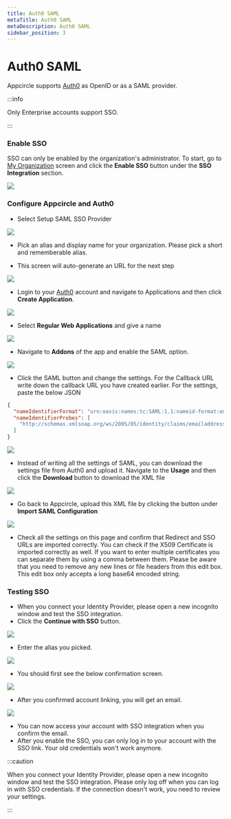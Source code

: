 ```yaml
---
title: Auth0 SAML
metaTitle: Auth0 SAML
metaDescription: Auth0 SAML
sidebar_position: 3
---
```


# Auth0 SAML

Appcircle supports [Auth0](https://auth0.com/) as OpenID or as a SAML provider. 

:::info

Only Enterprise accounts support SSO.

:::


### Enable SSO

SSO can only be enabled by the organization's administrator. To start, go to [My Organization](../my-organization.md) screen and click the **Enable SSO** button under the **SSO Integration** section.

![](<https://cdn.appcircle.io/docs/assets/enable-sso.png>)


### Configure Appcircle and Auth0

-  Select Setup SAML SSO Provider

![](<https://cdn.appcircle.io/docs/assets/sso-form.png>)

- Pick an alias and display name for your organization. Please pick a short and rememberable alias.

- This screen will auto-generate an URL for the next step

![](<https://cdn.appcircle.io/docs/assets/sso-saml1.png>)

- Login to your [Auth0](https://auth0.com/) account and navigate to Applications and then click **Create Application**.

![](<https://cdn.appcircle.io/docs/assets/authcreateapp.png>)

- Select **Regular Web Applications** and give a name

![](<https://cdn.appcircle.io/docs/assets/authwebapp.png>)

- Navigate to **Addons** of the app and enable the SAML option.

![](<https://cdn.appcircle.io/docs/assets/authsamlsettings1.png>)

- Click the SAML button and change the settings. For the Callback URL write down the callback URL you have created earlier. For the settings, paste the below JSON

```json
{
  "nameIdentifierFormat": "urn:oasis:names:tc:SAML:1.1:nameid-format:emailAddress",
  "nameIdentifierProbes": [
    "http://schemas.xmlsoap.org/ws/2005/05/identity/claims/emailaddress"
  ]
}
```

![](<https://cdn.appcircle.io/docs/assets/authsamlsettings2.png>)

- Instead of writing all the settings of SAML, you can download the settings file from Auth0 and upload it. Navigate to the **Usage** and then click the **Download** button to download the XML file

![](<https://cdn.appcircle.io/docs/assets/authsamlsettings3.png>)

- Go back to Appcircle, upload this XML file by clicking the button under **Import SAML Configuration** 

![](<https://cdn.appcircle.io/docs/assets/sso-saml1.png>)

- Check all the settings on this page and confirm that Redirect and SSO URLs are imported correctly. You can check if the X509 Certificate is imported correctly as well. If you want to enter multiple certificates you can separate them by using a comma between them. Please be aware that you need to remove any new lines or file headers from this edit box. This edit box only accepts a long base64 encoded string.


### Testing SSO

- When you connect your Identity Provider, please open a new incognito window and test the SSO integration.
- Click the **Continue with SSO** button.

![](<https://cdn.appcircle.io/docs/assets/sso-loginbutton.png>)

- Enter the alias you picked.

![](<https://cdn.appcircle.io/docs/assets/sso-alias.png>)

- You should first see the below confirmation screen.

![](<https://cdn.appcircle.io/docs/assets/sso-linkaccount.png>)


- After you confirmed account linking, you will get an email.

![](<https://cdn.appcircle.io/docs/assets/sso-confirmlink.png>)

- You can now access your account with SSO integration when you confirm the email.
- After you enable the SSO, you can only log in to your account with the SSO link. Your old credentials won't work anymore.

:::caution

When you connect your Identity Provider, please open a new incognito window and test the SSO integration. Please only log off when you can log in with SSO credentials. If the connection doesn't work, you need to review your settings. 

:::
